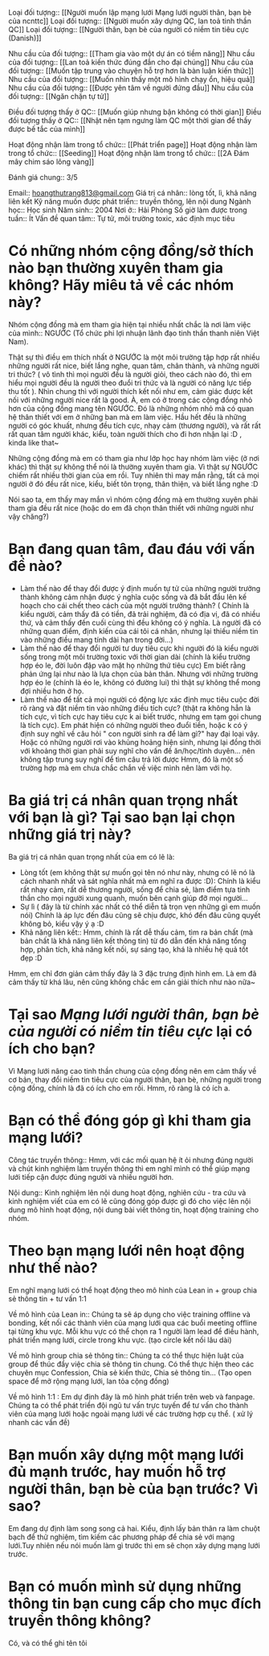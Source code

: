 Loại đối tượng:: [[Người muốn lập mạng lưới Mạng lưới người thân, bạn bè của ncnttc]]
Loại đối tượng:: [[Người muốn xây dựng QC, lan toả tinh thần QC]]
Loại đối tượng:: [[Người thân, bạn bè của người có niềm tin tiêu cực (Danish)]]

Nhu cầu của đối tượng:: [[Tham gia vào một dự án có tiềm năng]]
Nhu cầu của đối tượng:: [[Lan toả kiến thức đúng đắn cho đại chúng]]
Nhu cầu của đối tượng:: [[Muốn tập trung vào chuyện hỗ trợ hơn là bàn luận kiến thức]]
Nhu cầu của đối tượng:: [[Muốn nhìn thấy một mô hình chạy ổn, hiệu quả]]
Nhu cầu của đối tượng:: [[Được yên tâm về người đứng đầu]]
Nhu cầu của đối tượng:: [[Ngăn chặn tự tử]]

Điều đối tượng thấy ở QC:: [[Muốn giúp nhưng bận không có thời gian]]
Điều đối tượng thấy ở QC:: [[Nhật nên tạm ngưng làm QC một thời gian để thấy được bế tắc của mình]]

Hoạt động nhận làm trong tổ chức:: [[Phát triển page]]
Hoạt động nhận làm trong tổ chức:: [[Seeding]]
Hoạt động nhận làm trong tổ chức:: [[2A Đám mây chim sáo lông vàng]]

Đánh giá chung:: 3/5


Email:: hoangthutrang813@gmail.com
Giá trị cá nhân:: lòng tốt, lì, khả năng liên kết
Kỹ năng muốn được phát triển:: truyền thông, lên nội dung
Ngành học:: Học sinh
Năm sinh:: 2004
Nơi ở:: Hải Phòng
Số giờ làm được trong tuần:: Ít
Vấn đề quan tâm:: Tự tử, môi trường toxic, xác định mục tiêu

# Có những nhóm cộng đồng/sở thích nào bạn thường xuyên tham gia không? Hãy miêu tả về các nhóm này?
Nhóm cộng đồng mà em tham gia hiện tại nhiều nhất chắc là nơi làm việc của mình:: NGƯỚC (Tổ chức phi lợi nhuận lãnh đạo tinh thần thanh niên Việt Nam).

Thật sự thì điều em thích nhất ở NGƯỚC là một môi trường tập hợp rất nhiều những người rất nice, biết lắng nghe, quan tâm, chân thành, và những người tri thức? ( vô tình thì mọi người đều là người giỏi, theo cách nào đó, thì em hiểu mọi người đều là người theo đuổi tri thức và là người có năng lực tiếp thu tốt ). Nhìn chung thì với người thích kết nối như em, cảm giác được kết nối với những người nice rất là good. À, em có ở trong các cộng đồng nhỏ hơn của cộng đồng mang tên NGƯỚC. Đó là những nhóm nhỏ mà có quan hệ thân thiết với em ở những ban mà em làm việc. Hầu hết đều là những người có góc khuất, nhưng đều tích cực, nhạy cảm (thương người), và rất rất rất quan tâm người khác, kiểu, toàn người thích cho đi hơn nhận lại :D , kinda like that~

Những cộng đồng mà em có tham gia như lớp học hay nhóm làm việc (ở nơi khác) thì thật sự không thể nói là thường xuyên tham gia. Vì thật sự NGƯỚC chiếm rất nhiều thời gian của em rồi. Tuy nhiên thì may mắn rằng, tất cả mọi người ở đó đều rất nice, kiểu, biết tôn trọng, thân thiện, và biết lắng nghe :D

Nói sao ta, em thấy may mắn vì nhóm cộng đồng mà em thường xuyên phải tham gia đều rất nice (hoặc do em đã chọn thân thiết với những người như vậy chăng?)

# Bạn đang quan tâm, đau đáu với vấn đề nào?
- Làm thế nào để thay đổi được ý định muốn tự tử của những người trưởng thành không cảm nhận được ý nghĩa cuộc sống và đã bắt đầu lên kế hoạch cho cái chết theo cách của một người trưởng thành? ( Chính là kiểu người, cảm thấy đã có tiền, đã trải nghiệm, đã có địa vị, đã có nhiều thứ, và cảm thấy đến cuối cùng thì đều không có ý nghĩa. Là người đã có những quan điểm, định kiến của cái tôi cá nhân, nhưng lại thiếu niềm tin vào những điều mang tính dài hạn trong đời...)
- Làm thế nào để thay đổi người tư duy tiêu cực khi người đó là kiểu người sống trong một môi trường toxic với thời gian dài (chính là kiểu trường hợp éo le, đời luôn đập vào mặt họ những thứ tiêu cực) Em biết rằng phản ứng lại như nào là lựa chọn của bản thân. Nhưng với những trường hợp éo le (chính là éo le, không có đường lui) thì thật sự không thể mong đợi nhiều hơn ở họ.
- Làm thế nào để tất cả mọi người có động lực xác định mục tiêu cuộc đời rõ ràng và đặt niềm tin vào những điều tích cực? (thật ra không hẳn là tích cực, vì tích cực hay tiêu cực k ai biết trước, nhưng em tạm gọi chung là tích cực). Em phát hiện có những người theo đuổi tiền, hoặc k có ý định suy nghĩ về câu hỏi " con người sinh ra để làm gì?" hay đại loại vậy. Hoặc có những người rơi vào khủng hoảng hiện sinh, nhưng lại đồng thời với khoảng thời gian phải suy nghĩ cho vấn đề ăn/học/tình duyên... nên không tập trung suy nghĩ để tìm câu trả lời được Hmm, đó là một số trường hợp mà em chưa chắc chắn về việc mình nên làm với họ.

# Ba giá trị cá nhân quan trọng nhất với bạn là gì? Tại sao bạn lại chọn những giá trị này?

Ba giá trị cá nhân quan trọng nhất của em có lẽ là:

- Lòng tốt (em không thật sự muốn gọi tên nó như này, nhưng có lẽ nó là cách nhanh nhất và sát nghĩa nhất mà em nghĩ ra được :D): Chính là kiểu rất nhạy cảm, rất dễ thương người, sống để chia sẻ, làm điểm tựa tinh thần cho mọi người xung quanh, muốn bên cạnh giúp đỡ mọi người...
- Sự lì ( đây là từ chính xác nhất có thể diễn tả trọn vẹn những gì em muốn nói) Chính là áp lực đến đâu cũng sẽ chịu được, khó đến đâu cũng quyết không bỏ, kiểu vậy ý ạ :D
- Khả năng liên kết:: Hmm, chính là rất dễ thấu cảm, tìm ra bản chất (mà bản chất là khả năng liên kết thông tin) từ đó dẫn đến khả năng tổng hợp, phân tích, khả năng kết nối, sự sáng tạo, khá là nhiều hệ quả tốt đẹp :D

Hmm, em chỉ đơn giản cảm thấy đây là 3 đặc trưng định hình em. Là em đã cảm thấy từ khá lâu, nên cũng không chắc em cần giải thích như nào nữa~

# Tại sao *Mạng lưới người thân, bạn bè của người có niềm tin tiêu cực* lại có ích cho bạn?
Vì Mạng lưới nâng cao tinh thần chung của cộng đồng nên em cảm thấy về cơ bản, thay đổi niềm tin tiêu cực của người thân, bạn bè, những người trong cộng đồng, chính là đã có ích cho em rồi. Hmm, rõ ràng là có ích a.

# Bạn có thể đóng góp gì khi tham gia mạng lưới?

Công tác truyền thông:: Hmm, với các mối quan hệ ít ỏi nhưng đúng người và chút kinh nghiệm làm truyền thông thì em nghĩ mình có thể giúp mạng lưới tiếp cận được đúng người và nhiều người hơn.

Nội dung:: Kinh nghiệm lên nội dung hoạt động, nghiên cứu - tra cứu và kinh nghiệm viết của em có lẽ cũng đóng góp được gì đó cho việc lên nội dung mô hình hoạt động, nội dung bài viết thông tin, hoạt động training cho nhóm.

# Theo bạn mạng lưới nên hoạt động như thế nào?

Em nghĩ mạng lưới có thể hoạt động theo mô hình của Lean in + group chia sẻ thông tin + tư vấn 1:1

Về mô hình của Lean in:: Chúng ta sẽ áp dụng cho việc training offline và bonding, kết nối các thành viên của mạng lưới qua các buổi meeting offline tại từng khu vực. Mỗi khu vực có thể chọn ra 1 người làm lead để điều hành, phát triển mạng lưới, circle trong khu vực. (tạo circle kết nối lâu dài)

Về mô hình group chia sẻ thông tin:: Chúng ta có thể thực hiện luật của group để thúc đẩy việc chia sẻ thông tin chung. Có thể thực hiện theo các chuyên mục Confession, Chia sẻ kiến thức, Chia sẻ thông tin... (Tạo open space để mở rộng mạng lưới, lan tỏa cộng đồng)

Về mô hình 1:1 : Em dự định đây là mô hình phát triển trên web và fanpage. Chúng ta có thể phát triển đội ngũ tư vấn trực tuyến để tư vấn cho thành viên của mạng lưới hoặc ngoài mạng lưới về các trường hợp cụ thể. ( xử lý nhanh các vấn đề)

# Bạn muốn xây dựng một mạng lưới đủ mạnh trước, hay muốn hỗ trợ người thân, bạn bè của bạn trước? Vì sao?
Em đang dự định làm song song cả hai. Kiểu, định lấy bản thân ra làm chuột bạch để thử nghiệm, tìm kiếm các phương pháp để chia sẻ với mạng lưới.Tuy nhiên nếu nói muốn làm gì trước thì em sẽ chọn xây dựng mạng lưới trước.

# Bạn có muốn mình sử dụng những thông tin bạn cung cấp cho mục đích truyền thông không?

Có, và có thể ghi tên tôi
